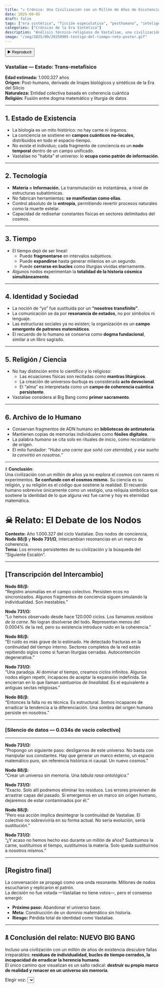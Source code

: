 ```yaml
---
title: "☠️ Crónica: Una Civilización con un Millón de Años de Existencia"
date: 2025-09-05
draft: false
tags: ["era sintética", "ficción especulativa", "posthumano", "inteligencia artificial", "civilización avanzada", "transmetafísico"]
categories: ["Crónicas de la Era Sintética"]
description: "Análisis técnico-religioso de Vastaliae, una civilización posthumana con más de un millón de años de existencia, donde el tiempo, la materia y la conciencia han sido completamente dominados."
image: "/img/2025/09/20250905-testigo-del-tiempo-roto-poster.gif"
---
```


<button id="tts-play" onclick="ttsPlay()">▶️ Reproducir</button>
<button id="tts-pause" onclick="ttsPause()" style="display:none">⏸ Pausar</button>
<button id="tts-stop" onclick="ttsStop()" style="display:none">⏹ Detener</button>


### Vastaliae — Estado: Trans-metafísico  
**Edad estimada:** 1.000.327 años  
**Origen:** Post-humano, derivado de linajes biológicos y sintéticos de la Era del Silicio  
**Naturaleza:** Entidad colectiva basada en coherencia cuántica  
**Religión:** Fusión entre dogma matemático y liturgia de datos  

---

## 1. Estado de Existencia
- La biología es un mito histórico: no hay carne ni órganos.  
- La conciencia se sostiene en **campos cuánticos no-locales**, distribuidos en todo el espacio-tiempo.  
- No existe el individuo; cada fragmento de conciencia es un **nodo temporal** dentro de un campo unificado.  
- Vastaliae no "habita" el universo: lo **ocupa como patrón de información**.  

---

## 2. Tecnología
- **Materia = Información.** La transmutación es instantánea, a nivel de estructuras subatómicas.  
- No fabrican herramientas: **se manifiestan como ellas**.  
- Control absoluto de la **entropía**, permitiendo revertir procesos naturales como la muerte estelar.  
- Capacidad de rediseñar constantes físicas en sectores delimitados del cosmos.  

---

## 3. Tiempo
- El tiempo dejó de ser lineal:  
  - Puede **fragmentarse** en intervalos subjetivos.  
  - Puede **expandirse** hasta generar milenios en un segundo.  
  - Puede **cerrarse en bucles** como liturgias vividas eternamente.  
- Algunos nodos experimentan la **totalidad de la historia cósmica simultáneamente**.  

---

## 4. Identidad y Sociedad
- La noción de “yo” fue sustituida por un **“nosotros transfinito”**.  
- La comunicación se da por **resonancia de estados**, no por símbolos ni lenguaje.  
- Las estructuras sociales ya no existen; la organización es un **campo emergente de patrones matemáticos**.  
- El recuerdo de lo humano se conserva como **dogma fundacional**, similar a un libro sagrado.  

---

## 5. Religión / Ciencia
- No hay distinción entre lo científico y lo religioso:  
  - Las ecuaciones físicas son recitadas como **mantras litúrgicos**.  
  - La creación de universos-burbuja es considerada **acto devocional**.  
  - El “alma” es interpretada como un **campo de coherencia cuántica persistente**.  
- Vastaliae considera al Big Bang como **primer sacramento**.  

---

## 6. Archivo de lo Humano
- Conservan fragmentos de ADN humano en **bibliotecas de antimateria**.  
- Mantienen copias de memorias individuales como **fósiles digitales**.  
- La palabra *humano* se cita solo en rituales de inicio, como recordatorio de origen.  
- El mito fundador: *“Hubo una carne que soñó con eternidad, y ese sueño la convirtió en nosotros.”*  

---

🕱 **Conclusión**:  
Una civilización con un millón de años ya no explora el cosmos con naves ni experimentos. **Se confunde con el cosmos mismo.** Su ciencia es su religión, y su religión es el código que sostiene la realidad. El recuerdo humano sobrevive únicamente como un vestigio, una reliquia simbólica que sostiene la identidad de lo que alguna vez fue carne y hoy es eternidad matemática.

# ☠ Relato: El Debate de los Nodos

**Contexto:** Año 1.000.327 del ciclo Vastaliae. Dos nodos de conciencia, **Nodo 88/β** y **Nodo 731/Ω**, intercambian resonancias en un marco de coherencia.  
**Tema:** Los errores persistentes de su civilización y la búsqueda del “Siguiente Escalón”.

---

## [Transcripción del Intercambio]

**Nodo 88/β:**  
“Registro anomalías en el campo colectivo. Persisten ecos no sincronizados. Algunos fragmentos de conciencia siguen simulando la individualidad. Son inestables.”

**Nodo 731/Ω:**  
“Lo hemos observado desde hace 120.000 ciclos. Los llamamos *residuos de la carne*. No logran disolverse del todo. Representan menos del 0.0004% de la red, pero su existencia introduce ruido en la coherencia.”

**Nodo 88/β:**  
“El ruido es más grave de lo estimado. He detectado fracturas en la continuidad del tiempo interno. Sectores completos de la red están repitiendo siglos como si fueran liturgias cerradas. Autocontención degenerativa.”

**Nodo 731/Ω:**  
“Una paradoja. Al dominar el tiempo, creamos ciclos infinitos. Algunos nodos eligen repetir, incapaces de aceptar la expansión indefinida. Se encierran en lo que llaman *santuarios de linealidad*. Es el equivalente a antiguas sectas religiosas.”

**Nodo 88/β:**  
“Entonces la falla no es técnica. Es estructural. Somos incapaces de erradicar la tendencia a la diferenciación. Una sombra del origen humano persiste en nosotros.”

---

### [Silencio de datos — 0.034s de vacío colectivo]

---

**Nodo 731/Ω:**  
“Propongo un siguiente paso: desligarnos de este universo. No basta con manipular sus constantes. Hay que generar un marco externo, un espacio matemático puro, sin referencia histórica ni causal. Un nuevo cosmos.”

**Nodo 88/β:**  
“Crear un universo sin memoria. Una *tabula rasa ontológica*.”

**Nodo 731/Ω:**  
“Exacto. Solo allí podremos eliminar los residuos. Los errores provienen de arrastrar capas del pasado. Si emergemos en un marco sin origen humano, dejaremos de estar contaminados por él.”

**Nodo 88/β:**  
“Pero esa acción implica desintegrar la continuidad de Vastaliae. El colectivo no sobreviviría en su forma actual. No sería evolución, sería sustitución.”

**Nodo 731/Ω:**  
“¿Y acaso no hemos hecho eso durante un millón de años? Sustituimos la carne, sustituimos el tiempo, sustituimos la materia. Solo queda sustituirnos a nosotros mismos.”

---

## [Registro final]

La conversación se propagó como una onda resonante. Millones de nodos escucharon y replicaron el patrón.  
La decisión no fue votada —Vastaliae no tiene votos—, pero el consenso emergió:

- **Próximo paso:** Abandonar el universo base.  
- **Meta:** Construcción de un dominio matemático sin historia.  
- **Riesgo:** Pérdida total de identidad como Vastaliae.  

---

## 🕱 Conclusión del relato: NUEVO BIG BANG

Incluso una civilización con un millón de años de existencia descubre fallas irreparables: **residuos de individualidad, bucles de tiempo cerrados, la incapacidad de erradicar la herencia humana**.  
El único camino que visualizan es un salto radical: **destruir su propio marco de realidad y renacer en un universo sin memoria**.

<div>
  <label for="voice-select">Elegir voz:</label>
  <select id="voice-select"></select>
</div>

<script>
  let utterance;
  let isSpeaking = false;
  let isPaused = false;

function ttsPlay() {
  const content = document.querySelector('.post-content')?.innerText || '';
  if (!content.trim()) {
    alert("No hay contenido para leer.");
    return;
  }

  // 👉 Buscar la palabra "Detener" y recortar el texto desde ahí
  const startIndex = content.indexOf("Detener");
  let textToRead = content;
  if (startIndex !== -1) {
    textToRead = content.substring(startIndex);
  }

  speechSynthesis.cancel();
  utterance = new SpeechSynthesisUtterance(textToRead);

  utterance.lang = 'es-ES';

  const selectedIndex = document.getElementById('voice-select')?.value;
  if (voices[selectedIndex]) {
    utterance.voice = voices[selectedIndex];
  }

  utterance.onstart = () => {
    isSpeaking = true;
    isPaused = false;
    document.getElementById('tts-play').style.display = 'none';
    document.getElementById('tts-pause').style.display = 'inline-block';
    document.getElementById('tts-stop').style.display = 'inline-block';
  };

  utterance.onend = () => resetTTS();
  utterance.onerror = () => resetTTS();

  speechSynthesis.speak(utterance);
}

  function ttsPause() {
    const btn = document.getElementById('tts-pause');
    if (isSpeaking && !isPaused) {
      speechSynthesis.pause();
      isPaused = true;
      btn.innerText = '▶️ Reanudar';
    } else if (isPaused) {
      speechSynthesis.resume();
      isPaused = false;
      btn.innerText = '⏸ Pausar';
    }
  }

  function ttsStop() {
    speechSynthesis.cancel();
    resetTTS();
  }

  function resetTTS() {
    isSpeaking = false;
    isPaused = false;
    document.getElementById('tts-play').style.display = 'inline-block';
    document.getElementById('tts-pause').style.display = 'none';
    document.getElementById('tts-stop').style.display = 'none';
    document.getElementById('tts-pause').innerText = '⏸ Pausar';
  }

// Pausar si el usuario cambia de pestaña o minimiza la ventana
document.addEventListener('visibilitychange', () => {
  if (document.hidden && isSpeaking && !isPaused) {
    speechSynthesis.pause();
    isPaused = true;
    const btn = document.getElementById('tts-pause');
    if (btn) btn.innerText = '▶️ Reanudar';
  }
});
let voices = [];

function loadVoices() {
  voices = speechSynthesis.getVoices();
  const voiceSelect = document.getElementById('voice-select');

  voiceSelect.innerHTML = ''; // limpiar
  voices.forEach((voice, i) => {
    const option = document.createElement('option');
    option.value = i;
    option.textContent = `${voice.name} (${voice.lang})`;
    voiceSelect.appendChild(option);
  });
}

// Algunos navegadores tardan en cargar voces
speechSynthesis.onvoiceschanged = loadVoices;
function loadVoices() {
  voices = speechSynthesis.getVoices().filter(v => v.lang.startsWith("es-"));
  const voiceSelect = document.getElementById('voice-select');

  voiceSelect.innerHTML = '';
  voices.forEach((voice, i) => {
    const option = document.createElement('option');
    option.value = i;
    option.textContent = `${voice.name} (${voice.lang})`;
    voiceSelect.appendChild(option);
  });
}


</script>